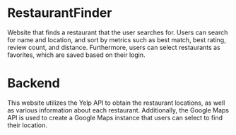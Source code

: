 # RestaurantFinder
Website that finds a restaurant that the user searches for.
Users can search for name and location, and sort by metrics such as best match, best rating, review count, and distance.
Furthermore, users can select restaurants as favorites, which are saved based on their login.

# Backend
This website utilizes the Yelp API to obtain the restaurant locations, as well as various information about each restaurant.
Additionally, the Google Maps API is used to create a Google Maps instance that users can select to find their location.
